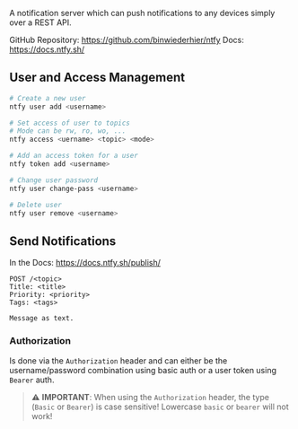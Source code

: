 A notification server which can push notifications to any devices simply over a REST API.

GitHub Repository: https://github.com/binwiederhier/ntfy
Docs: https://docs.ntfy.sh/

## User and Access Management

```bash
# Create a new user
ntfy user add <username>

# Set access of user to topics
# Mode can be rw, ro, wo, ...
ntfy access <uername> <topic> <mode>

# Add an access token for a user
ntfy token add <username>

# Change user password
ntfy user change-pass <username>

# Delete user
ntfy user remove <username>
```

## Send Notifications

In the Docs: https://docs.ntfy.sh/publish/

```
POST /<topic>
Title: <title>
Priority: <priority>
Tags: <tags>

Message as text.
```

### Authorization

Is done via the `Authorization` header and can either be the username/password combination using basic auth or a user token using `Bearer` auth.

> ⚠️ **IMPORTANT**: When using the `Authorization` header, the type (`Basic` or `Bearer`) is case sensitive! Lowercase `basic` or `bearer` will not work!